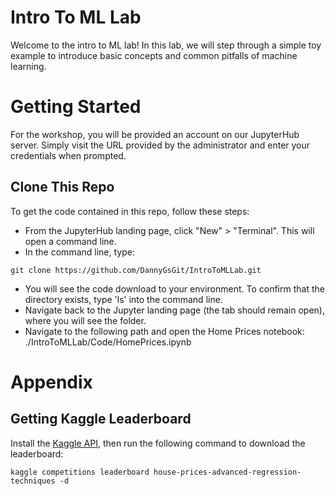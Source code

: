 # Intro To ML Lab
Welcome to the intro to ML lab! In this lab, we will step through a simple toy example to introduce basic concepts and common pitfalls of machine learning.

# Getting Started
For the workshop, you will be provided an account on our JupyterHub server. Simply visit the URL provided by the administrator and enter your credentials when prompted.

## Clone This Repo
To get the code contained in this repo, follow these steps:
* From the JupyterHub landing page, click "New" > "Terminal". This will open a command line.
* In the command line, type:
```
git clone https://github.com/DannyGsGit/IntroToMLLab.git
```
* You will see the code download to your environment. To confirm that the directory exists, type 'ls' into the command line.
* Navigate back to the Jupyter landing page (the tab should remain open), where you will see the folder.
* Navigate to the following path and open the Home Prices notebook: ./IntroToMLLab/Code/HomePrices.ipynb

# Appendix

## Getting Kaggle Leaderboard
Install the [Kaggle API](https://github.com/Kaggle/kaggle-api), then run the following command to download the leaderboard:
```
kaggle competitions leaderboard house-prices-advanced-regression-techniques -d
```
